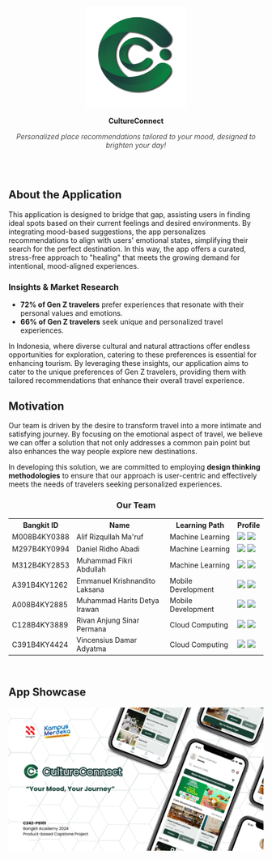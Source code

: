<div align="center">
  <img src="../assets/logo/Culture-Connect-Logo.png" alt="Culture Connect Logo" width="200">
  <p style="font-weight: bold;">CultureConnect</p>
  <i style="font-weight: 300;">Personalized place recommendations tailored to your mood, designed to brighten your day!</i>
</div>



<br><br>

## About the Application

This application is designed to bridge that gap, assisting users in finding ideal spots based on their current feelings and desired environments. By integrating mood-based suggestions, the app personalizes recommendations to align with users' emotional states, simplifying their search for the perfect destination. In this way, the app offers a curated, stress-free approach to "healing" that meets the growing demand for intentional, mood-aligned experiences.

### Insights & Market Research

- **72% of Gen Z travelers** prefer experiences that resonate with their personal values and emotions.
- **66% of Gen Z travelers** seek unique and personalized travel experiences.

In Indonesia, where diverse cultural and natural attractions offer endless opportunities for exploration, catering to these preferences is essential for enhancing tourism. By leveraging these insights, our application aims to cater to the unique preferences of Gen Z travelers, providing them with tailored recommendations that enhance their overall travel experience.


## Motivation

Our team is driven by the desire to transform travel into a more intimate and satisfying journey. By focusing on the emotional aspect of travel, we believe we can offer a solution that not only addresses a common pain point but also enhances the way people explore new destinations.

In developing this solution, we are committed to employing **design thinking methodologies** to ensure that our approach is user-centric and effectively meets the needs of travelers seeking personalized experiences.




<div align="center">
  <h3>Our Team</h3>
  <table align="center">
    <tr>
      <th>Bangkit ID</th>
      <th>Name</th>
      <th>Learning Path</th>
      <th>Profile</th>
    </tr>
    <tr>
      <td>M008B4KY0388</td>
      <td>Alif Rizqullah Ma'ruf </td>
      <td>Machine Learning</td>
      <td>
        <a href=""><img src="https://img.shields.io/badge/github-121013?style=for-the-badge&logo=github&logoColor=white"></a>
        <a href=""><img src="https://img.shields.io/badge/linkedin-%230077B5.svg?style=for-the-badge&logo=linkedin&logoColor=white"></a>
      </td>
    </tr>
    <tr>
      <td>M297B4KY0994</td>
      <td>Daniel Ridho Abadi </td>
      <td>Machine Learning</td>
      <td>
        <a href=""><img src="https://img.shields.io/badge/github-121013?style=for-the-badge&logo=github&logoColor=white"></a>
        <a href=""><img src="https://img.shields.io/badge/linkedin-%230077B5.svg?style=for-the-badge&logo=linkedin&logoColor=white"></a>
      </td>
    </tr>
    <tr>
      <td>M312B4KY2853</td>
      <td>Muhammad Fikri Abdullah </td>
      <td>Machine Learning </td>
      <td>
        <a href=""><img src="https://img.shields.io/badge/github-121013?style=for-the-badge&logo=github&logoColor=white"></a>
        <a href=""><img src="https://img.shields.io/badge/linkedin-%230077B5.svg?style=for-the-badge&logo=linkedin&logoColor=white"></a>
      </td>
    </tr>
    <tr>
      <td>A391B4KY1262</td>
      <td>Emmanuel Krishnandito Laksana </td>
      <td>Mobile Development</td>
      <td>
        <a href=""><img src="https://img.shields.io/badge/github-121013?style=for-the-badge&logo=github&logoColor=white"></a>
        <a href=""><img src="https://img.shields.io/badge/linkedin-%230077B5.svg?style=for-the-badge&logo=linkedin&logoColor=white"></a>
      </td>
    </tr>
    <tr>
      <td>A008B4KY2885</td>
      <td>Muhammad Harits Detya Irawan </td>
      <td>Mobile Development</td>
      <td>
        <a href=""><img src="https://img.shields.io/badge/github-121013?style=for-the-badge&logo=github&logoColor=white"></a>
        <a href=""><img src="https://img.shields.io/badge/linkedin-%230077B5.svg?style=for-the-badge&logo=linkedin&logoColor=white"></a>
      </td>
    </tr>
    <tr>
      <td>C128B4KY3889</td>
      <td>Rivan Anjung Sinar Permana </td>
      <td>Cloud Computing</td>
      <td>
        <a href=""><img src="https://img.shields.io/badge/github-121013?style=for-the-badge&logo=github&logoColor=white"></a>
        <a href=""><img src="https://img.shields.io/badge/linkedin-%230077B5.svg?style=for-the-badge&logo=linkedin&logoColor=white"></a>
      </td>
    </tr>
       <tr>
      <td>C391B4KY4424</td>
      <td>Vincensius Damar Adyatma</td>
      <td>Cloud Computing</td>
      <td>
        <a href=""><img src="https://img.shields.io/badge/github-121013?style=for-the-badge&logo=github&logoColor=white"></a>
        <a href=""><img src="https://img.shields.io/badge/linkedin-%230077B5.svg?style=for-the-badge&logo=linkedin&logoColor=white"></a>
      </td>
    </tr>
  </table>
</div>

<br>

## App Showcase

![image](../assets/app-preview/Culture-Connect-Thumbnail.png) 
